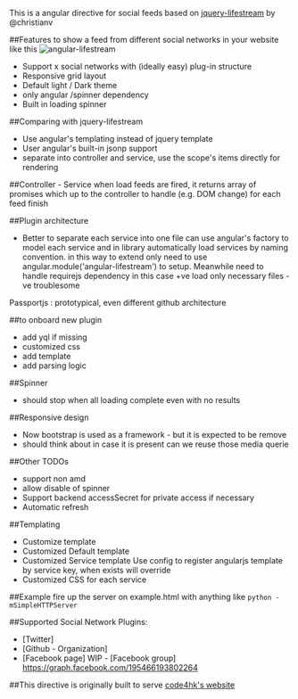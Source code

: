 This is a angular directive for social feeds based on [jquery-lifestream](http://christianv.github.io/jquery-lifestream/) by @christianv


##Features
to show a feed from different social networks in your website like this
![angular-lifestream](https://trello-attachments.s3.amazonaws.com/52d21509103bc54a16485cb5/52d25a1f633b3f7556f4f38f/43cf5580e615fd441df21e69d4d1860c/upload_2014-02-01_at_10.47.10_pm.png)

- Support x social networks with (ideally easy) plug-in structure
- Responsive grid layout
- Default light / Dark theme
- only angular /spinner dependency
- Built in loading spinner

##Comparing with jquery-lifestream
- Use angular's templating instead of jquery template
- User angular's built-in jsonp support
- separate into controller and service, use the scope's items directly for rendering

##Controller - Service
when load feeds are fired, it returns array of promises which up to the controller to handle (e.g. DOM change) for each feed finish

##Plugin architecture
- Better to separate each service into one file
can use angular's factory to model each service and in library automatically load services by naming convention.
in this way to extend only need to use angular.module('angular-lifestream') to setup.
Meanwhile need to handle requirejs dependency in this case
+ve load only necessary files
-ve troublesome 

Passportjs : prototypical,
even different github architecture

##to onboard new plugin
- add yql if missing 
- customized css
- add template
- add parsing logic

##Spinner
- should stop when all loading complete even with no results

##Responsive design
- Now bootstrap is used as a framework - but it is expected to be remove
- should think about in case it is present can we reuse those media querie

##Other TODOs
- support non amd
- allow disable of spinner
- Support backend accessSecret for private access if necessary
- Automatic refresh

##Templating

- Customize template
- Customized Default template
- Customized Service template
Use config to register angularjs template by service key, when exists will override
- Customized CSS for each service

##Example
fire up the server on example.html with anything like `python -mSimpleHTTPServer`

##Supported Social Network Plugins:
- [Twitter]
- [Github - Organization] 
- [Facebook page]
WIP - [Facebook group]  https://graph.facebook.com/195466193802264

##This directive is originally built to serve [code4hk's website](https://github.com/gilbertwat/site/)